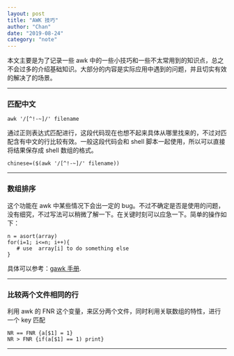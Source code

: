 ```yaml
---
layout: post
title: "AWK 技巧"
author: "Chan"
date: "2019-08-24"
category: "note"
---
```


本文主要是为了记录一些 awk 中的一些小技巧和一些不太常用到的知识点，总之不会过多的介绍基础知识。大部分的内容是实际应用中遇到的问题，并且切实有效的解决了的场景。

---

### 匹配中文

```shell
awk '/[^!-~]/' filename
```

通过正则表达式匹配进行，这段代码现在也想不起来具体从哪里找来的，不过对匹配含有中文的行比较有效。一般这段代码会和 shell 脚本一起使用，所以可以直接将结果保存成 shell 数组的格式。

```shell
chinese=($(awk '/[^!-~]/' filename))
```

---

### 数组排序

这个功能在 awk 中某些情况下会出一定的 bug。不过不确定是否是使用的问题，没有细究，不过写法可以稍微了解一下。在关键时刻可以应急一下。简单的操作如下：

```shell
n = asort(array)
for(i=1; i<=n; i++){
   # use  array[i] to do something else
}
```

具体可以参考：[gawk 手册](https://www.gnu.org/software/gawk/manual/html_node/Array-Sorting-Functions.html#Array-Sorting-Functions).

---

### 比较两个文件相同的行

利用 awk 的 FNR 这个变量，来区分两个文件，同时利用关联数组的特性，进行一个 key 匹配

```shell
NR == FNR {a[$1] = 1}
NR > FNR {if(a[$1] == 1) print}
```

---
